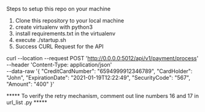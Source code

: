 Steps to setup this repo on your machine
1. Clone this repository to your local machine
2. create virtualenv with python3
3. install requirements.txt in the virtualenv
4. execute ./startup.sh
5. Success CURL Request for the API 

curl --location --request POST 'http://0.0.0.0:5012/api/v1/payment/process' \
--header 'Content-Type: application/json' \
--data-raw '{
	"CreditCardNumber": "6594999912346789",
	"CardHolder": "John",
	"ExpirationDate": "2021-01-19T12:22:49",
	"SecurityCode": "567",
	"Amount": "400"
}'

***** To verify the retry mechanism, comment out line numbers 16 and 17 in url_list .py *****